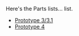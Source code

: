 Here's the Parts lists... list.

* [Prototype 3/3.1](https://github.com/LucidVR/lucidgloves/wiki/Prototype-3.1-Parts-List)
* [Prototype 4](https://github.com/LucidVR/lucidgloves/wiki/Prototype-4-Parts-List)